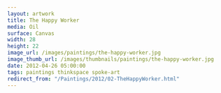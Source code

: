 ```yaml
---
layout: artwork
title: The Happy Worker
media: Oil
surface: Canvas
width: 28
height: 22
image_url: /images/paintings/the-happy-worker.jpg
image_thumb_url: /images/thumbnails/paintings/the-happy-worker.jpg
date: 2012-04-26 05:00:00
tags: paintings thinkspace spoke-art
redirect_from: "/Paintings/2012/02-TheHappyWorker.html"
---
```

